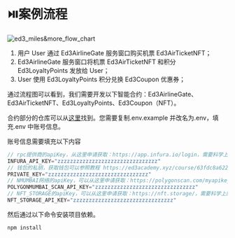 
# ⏯️案例流程

![ed3_miles&more_flow_chart](https://live.staticflickr.com/65535/52831401433_c11d1cfd9b_b.jpg)

1. 用户 User 通过 Ed3AirlineGate 服务窗口购买机票 Ed3AirTicketNFT；
2. Ed3AirlineGate 服务窗口将机票 Ed3AirTicketNFT 和积分 Ed3LoyaltyPoints 发放给 User；
3. User 使用 Ed3LoyaltyPoints 积分兑换 Ed3Coupon 优惠券；

通过流程图可以看到，我们需要开发以下智能合约：Ed3AirlineGate、Ed3AirTicketNFT、Ed3LoyaltyPoints、Ed3Coupon（NFT）。

合约部分的仓库可以从[这里](git@github.com:Ed3Academy/ed3-hardhat-template.git)找到。您需要复制.env.example 并改名为.env，填充.env 中账号信息。

账号信息需要填充以下内容

```javascript
// rpc提供商的apiKey，从这里申请获取：https://app.infura.io/login，需要科学上网，或者可以使用这个账号，不过可能会有限速问题：56375da21c3b4229b525bb8b0d0dfd57
INFURA_API_KEY="zzzzzzzzzzzzzzzzzzzzzzzzzzzzzzzz"
// 钱包的私钥，获取钱包可以参照教程 https://ed3academy.xyz/course/63fdc8a6220f4ff4b42ced94 
PRIVATE_KEY="zzzzzzzzzzzzzzzzzzzzzzzzzzzzzzzz"
// NMUMBAI网络的apiKey，可以从这里申请获取：https://polygonscan.com/myapikey
POLYGONMUMBAI_SCAN_API_KEY="zzzzzzzzzzzzzzzzzzzzzzzzzzzzzzzz"
// NFT_STORAGE的apiKey，可以从这里申请获取：https://nft.storage/，需要科学上网，或者可以使用这个账号，不过可能会有限速问题：eyJhbGciOiJIUzI1NiIsInR5cCI6IkpXVCJ9.eyJzdWIiOiJkaWQ6ZXRocjoweDU0N0FERDFFZmFGMzU2YTFCMDk2NzU4YjAwZDAyNjUzZGY0OGEwRjUiLCJpc3MiOiJuZnQtc3RvcmFnZSIsImlhdCI6MTY3Njg3NjE5NjcwNCwibmFtZSI6Ind0Zi1uZnQifQ.kI8fwg9Ulm3OgdAp3RrNJtGclpCqXGdntReUp-ZDZFI
NFT_STORAGE_API_KEY="zzzzzzzzzzzzzzzzzzzzzzzzzzzzzzzz"
```

然后通过以下命令安装项目依赖。

```powershell
npm install
```
